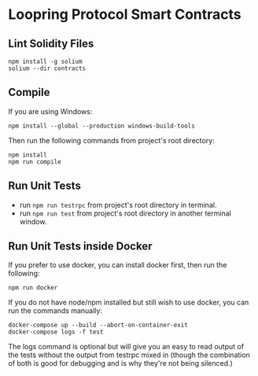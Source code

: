 # Loopring Protocol Smart Contracts

## Lint Solidity Files     
       
```       
npm install -g solium     
solium --dir contracts        
```

## Compile

If you are using Windows:
```
npm install --global --production windows-build-tools
```

Then run the following commands from project's root directory:

```
npm install
npm run compile
```

## Run Unit Tests  
* run `npm run testrpc` from project's root directory in terminal.  
* run `npm run test` from project's root directory in another terminal window.  


## Run Unit Tests inside Docker

If you prefer to use docker, you can install docker first, then run the following:

```
npm run docker
```

If you do not have node/npm installed but still wish to use docker, you can run the commands manually:

```
docker-compose up --build --abort-on-container-exit
docker-compose logs -f test
```

The logs command is optional but will give you an easy to read output of the tests without the output from testrpc mixed in (though the combination of both is good for debugging and is why they're not being silenced.)
